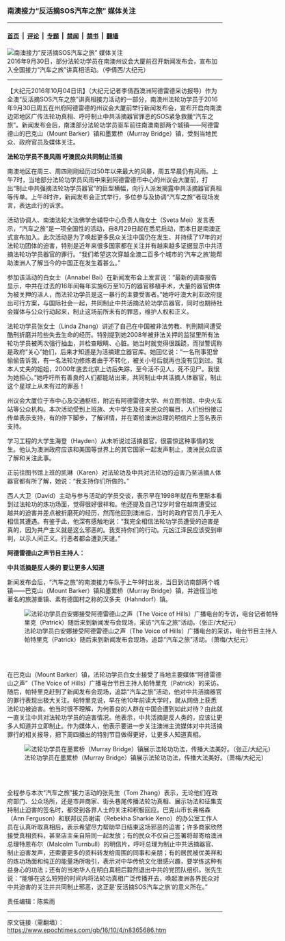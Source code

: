 ### 南澳接力“反活摘SOS汽车之旅” 媒体关注

---

#### [首页](../../../..?n8365686) &nbsp;|&nbsp; [评论](../../../../../epoch-comment?n8365686) &nbsp;|&nbsp; [专题](../../../../../epoch-special?n8365686) &nbsp;|&nbsp; [禁闻](../../../../../epoch-news?n8365686) &nbsp;|&nbsp; [禁书](../../../../../books?n8365686) &nbsp;|&nbsp; [翻墙](https://github.com/gfw-breaker/nogfw/blob/master/README.md?n8365686)


<div><img alt="南澳接力“反活摘SOS汽车之旅” 媒体关注" class="attachment-djy_600_400 size-djy_600_400 wp-post-image" src="https://i.epochtimes.com/assets/uploads/2016/10/Sveta-600x400.jpg"/>
<div class="caption">
 2016年9月30日，部分法轮功学员在南澳州议会大厦前召开新闻发布会，宣布加入全国接力“汽车之旅”讲真相活动。（李倩西/大纪元）
</div></div><hr/><div class="post_content" id="artbody" itemprop="articleBody">
 <!-- article content begin -->
 <p>
  【大纪元2016年10月04日讯】（大纪元记者李倩西澳洲阿德雷德采访报导）作为全澳“反活摘SOS汽车之旅”讲真相接力活动的一部分，南澳州法轮功学员于2016年9月30日周五在州府阿德雷德的州议会大厦前举行新闻发布会，宣布开启向南澳边郊地区广传法轮功真相、呼吁制止中共活摘器官罪恶的SOS紧急救援“汽车之旅”。新闻发布会后，南澳部分法轮功学员驱车前往南澳南部两个城镇——阿德雷德山的巴克山（Mount Barker）镇和墨累桥（Murray Bridge）镇，受到当地民众、政府官员及媒体关注。
 </p>
 <p>
  <strong>
   法轮功学员不畏风雨
  </strong>
  <strong>
   吁澳民众共同制止活摘
  </strong>
 </p>
 <p>
  南澳地区在周三、周四刚刚经历过50年以来最大的风暴，周五早晨仍有风雨。上午7时，当地部分法轮功学员风雨中来到阿德雷德市中心的州议会大厦前，打出“制止中共强摘法轮功学员器官”的巨型横幅，向行人派发揭露中共活摘器官真相等传单。上午8时许，新闻发布会正式举行，多位参与及协调“汽车之旅”者现场发言，表达此行的诉求。
 </p>
 <p>
  活动协调人、南澳法轮大法佛学会辅导中心负责人梅女士（Sveta Mei）发言表示，“汽车之旅”是一项全国性的活动，自8月29日起在悉尼启动，而本日是南澳正式宣布加入。此次活动是为了唤起更多民众关注中国仍在发生、并持续了17年的对法轮功团体的迫害，特别是近年来很多国家都在关注并有越来越多证据显示中共活摘法轮功学员器官的罪行。“我们希望这次穿越全澳二百多个城市的‘汽车之旅’能帮助澳洲人了解当今的中国正在发生着甚么。”
 </p>
 <p>
  参加该活动的白女士（Annabel Bai）在新闻发布会上发言说：“最新的调查报告显示，中共在过去的16年间每年实施6万至10万的器官移植手术，大量的器官供体为被关押的活人，而法轮功学员是这一暴行的主要受害者。”她呼吁澳大利亚政府提出可行方案，与国际社会一起，共同制止中共活摘法轮功学员器官，同时也期待社会媒体与公众行动起来，制止这场前所未有的罪恶，维护人权和正义。
 </p>
 <p>
  法轮功学员张女士（Linda Zhang）讲述了自己在中国被非法劳教、判刑期间遭受酷刑折磨并险些失去生命的经历。特别提到她2008年被非法关押的监狱里所有法轮功学员被两次强行抽血，并检查眼睛、心脏。她当时就觉得很蹊跷，而狱警谎称是政府“关心”她们，后来才知道是为活摘建立器官库。她回忆说：“一名刑事犯曾偷偷告诉我，有一名法轮功修炼者由于不转化，被关小号后就再也没有见到过。我本人丈夫的姐姐，2000年底去北京上访后失踪，至今活不见人，死不见尸。我很为她担心。”她呼吁所有善良的人们都能站出来，共同制止中共活摘人体器官，制止这个星球上从未有过的罪恶！
 </p>
 <p>
  州议会大厦位于市中心及交通枢纽，附近有阿德雷德大学、州立图书馆、中央火车站等公众机构。本次活动受到上班族、大中学生及往来民众的瞩目，人们纷纷接过传单表示支持，有的停下脚步，了解详情，并在寄给澳洲总理的明信片上签名表示支持。
 </p>
 <p>
  学习工程的大学生海登（Hayden）从未听说过活摘器官，很震惊这种事情的发生。他认为澳洲政府应该和美国等世界上的其它国家一起发声制止，澳洲民众应该了解和关注此事。
 </p>
 <p>
  正前往图书馆上班的凯琳（Karen）对法轮功及中共对法轮功的迫害乃至活摘人体器官都有所了解，她说：“我支持你们所做的。”
 </p>
 <p>
  西人大卫（David）主动与参与活动的学员交谈，表示早在1998年就在布里斯本看到过法轮功的炼功场面，觉得很好很祥和。他还提及自己12岁时曾在越南遭受过越共的迫害并差点被折磨死的经历，然而他回到澳洲后，当时的政府官员几乎无人相信其遭遇。有鉴于此，他深有感触地说：“我完全相信法轮功学员遭受的迫害是真的，因为共产主义就是这么邪恶的。我支持你们的行动。元凶江泽民应该受到审判，以示人间正义。行恶者都会遭到天谴。”
 </p>
 <p>
  <strong>
   阿德雷德山之声节目主持人：
  </strong>
 </p>
 <p>
  <strong>
   中共活摘是反人类的
  </strong>
  <strong>
   要让更多人知道
  </strong>
 </p>
 <p>
  新闻发布会后，“汽车之旅”的南澳接力车队于上午9时出发，当日到访南部两个城镇­——巴克山（Mount Barker）镇和墨累桥（Murray Bridge）镇，并途径当地著名的旅游重镇、素有德国村之称的汉多夫（Hahndorf）镇。
 </p>
 <figure aria-describedby="caption-attachment-8365737" class="wp-caption aligncenter" id="attachment_8365737" style="width: 600px">
  <ok href=" https://i.epochtimes.com/assets/uploads/2016/10/6c433256a9ff1bc903a44361a3a52444-600x338.jpg" rel="noreferrer noopener" target="_blank">
   <img alt="法轮功学员白安娜接受阿德雷德山之声（The Voice of Hills）广播电台的专访，电台记者帕特里克（Patrick）随后来到新闻发布会现场，采访“汽车之旅”活动。（张正/大纪元）" class="size-large wp-image-8365737" src="https://i.epochtimes.com/assets/uploads/2016/10/6c433256a9ff1bc903a44361a3a52444-600x338.jpg"/>
  </ok>
  <br/><figcaption class="wp-caption-text" id="caption-attachment-8365737">
   法轮功学员白安娜接受阿德雷德山之声（The Voice of Hills）广播电台的采访，电台节目主持人帕特里克（Patrick）随后来到新闻发布会现场，追踪“汽车之旅”活动。（萧梅/大纪元）
  </figcaption><br/>
 </figure><br/>
 <p>
  在巴克山（Mount Barker）镇，法轮功学员白女士接受了当地主要媒体“阿德雷德山之声”（The Voice of Hills）广播电台节目主持人帕特里克（Patrick）的采访。随后，帕特里克赶到了新闻发布会现场，追踪“汽车之旅”活动，他对中共活摘器官的罪行表现出极大关注。帕特里克说，早在他10年前读大学时，就从网络上获悉法轮功被迫害。他当时很不理解，为何善良的人群在中国会遭到如此对待？由此就一直关注中共对法轮功学员的迫害情况。他表示，中共活摘是反人类的，应该让更多人知道并立即制止。作为媒体人，他表示要进一步关注澳洲主流媒体对中共活摘罪行的相关报导，把下周四播出的特别节目做得更好，让更多人知道真相。
 </p>
 <figure aria-describedby="caption-attachment-8365738" class="wp-caption aligncenter" id="attachment_8365738" style="width: 600px">
  <ok href=" https://i.epochtimes.com/assets/uploads/2016/10/318ed410a0c8eec84462026b2571d8be-600x450.jpg" rel="noreferrer noopener" target="_blank">
   <img alt="法轮功学员在墨累桥（Murray Bridge）镇展示法轮功功法，传播大法美好。（张正/大纪元）" class="size-large wp-image-8365738" src="https://i.epochtimes.com/assets/uploads/2016/10/318ed410a0c8eec84462026b2571d8be-600x450.jpg"/>
  </ok>
  <br/><figcaption class="wp-caption-text" id="caption-attachment-8365738">
   法轮功学员在墨累桥（Murray Bridge）镇展示法轮功功法，传播大法美好。（萧梅/大纪元）
  </figcaption><br/>
 </figure><br/>
 <p>
  全程参与本次“汽车之旅”接力活动的张先生（Tom Zhang）表示，无论他们在政府部门、公众场所，还是市井商家、街头巷尾传播法轮功真相、展示功法和征集支持制止迫害的签名时，都受到各界人士的关注和积极回应。巴克山市长弗格森（Ann Ferguson）和联邦议员谢诺（Rebekha Sharkie Xeno）的办公室工作人员在认真听取真相后，表示希望尽力帮助早日结束这场邪恶的迫害；许多商家欣然接受真相资料，甚至店主亲自陪同一起发放；有的民众不仅自己签署将邮寄给澳洲总理特恩布尔（Malcolm Turnbull）的明信片，呼吁总理为制止中共活摘器官、制止迫害发声，还索要更多的资料转发给周围的同事和亲朋；有的居民被优美祥和的炼功场面和纯正的能量场所吸引，表示对中华传统文化很感兴趣，要学练这种有益身心的功法；还有的当地华人在明白真相后毅然退出中共的党团队组织。张先生说：“能够在这么短短的时间内将法轮功真相广泛传播开去，唤起澳洲各界民众对中共迫害的关注并共同制止邪恶，这正是‘反活摘SOS汽车之旅’的意义所在。”
 </p>
 <p>
  责任编辑：陈紫雨
 </p>
 <!-- article content end -->
 <div id="below_article_ad">
 </div>
</div>


---

原文链接（需翻墙）：https://www.epochtimes.com/gb/16/10/4/n8365686.htm
